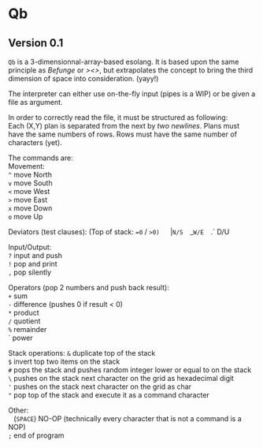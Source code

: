 # Qb
## Version 0.1
`Qb` is a 3-dimensionnal-array-based esolang.
It is based upon the same principle as *Befunge* or *><>*, but extrapolates the concept to bring the third dimension of space into consideration. (yayy!)

The interpreter can either use on-the-fly input (pipes is a WIP) or be given a file as argument.

In order to correctly read the file, it must be structured as following:  
  Each (X,Y) plan is separated from the next by *two newlines*.
  Plans must have the same numbers of rows.
  Rows must have the same number of characters (yet).

The commands are:  
Movement:  
   `^` move North  
   `v` move South  
   `<` move West  
   `>` move East  
   `x` move Down  
   `o` move Up  

Deviators (test clauses): (Top of stack: `=0` / `>0)  
  `|` N/S  
  `_` W/E  
  `.` D/U  

Input/Output:  
  `?` input and push  
  `!` pop and print  
  `,` pop silently  

Operators (pop 2 numbers and push back result):  
  `+` sum  
  `-` difference (pushes 0 if result < 0)  
  `*` product  
  `/` quotient  
  `%` remainder  
  ` power  

Stack operations:
  `&` duplicate top of the stack  
  `$` invert top two items on the stack  
  `#` pops the stack and pushes random integer lower or equal to on the stack  
  `\` pushes on the stack next character on the grid as hexadecimal digit  
  `'` pushes on the stack next character on the grid as char  
  `"` pop top of the stack and execute it as a command character

Other:  
  ` ` (`SPACE`) NO-OP (technically every character that is not a command is a NOP)  
  `;` end of program  

